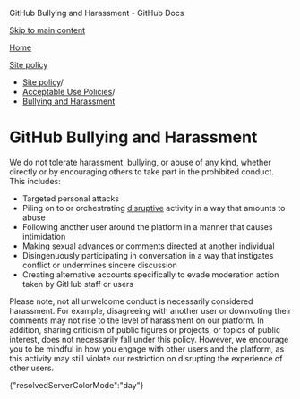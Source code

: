 GitHub Bullying and Harassment - GitHub Docs

[Skip to main content](#main-content)

[Home](/es)

[Site policy](/es/site-policy)

* [Site policy](/es/site-policy)/
* [Acceptable Use Policies](/es/site-policy/acceptable-use-policies)/
* [Bullying and Harassment](/es/site-policy/acceptable-use-policies/github-bullying-and-harassment)

GitHub Bullying and Harassment
==========

We do not tolerate harassment, bullying, or abuse of any kind, whether directly or by encouraging others to take part in the prohibited conduct. This includes:

* Targeted personal attacks
* Piling on to or orchestrating [disruptive](/es/site-policy/acceptable-use-policies/github-disrupting-the-experience-of-other-users) activity in a way that amounts to abuse
* Following another user around the platform in a manner that causes intimidation
* Making sexual advances or comments directed at another individual
* Disingenuously participating in conversation in a way that instigates conflict or undermines sincere discussion
* Creating alternative accounts specifically to evade moderation action taken by GitHub staff or users

Please note, not all unwelcome conduct is necessarily considered harassment. For example, disagreeing with another user or downvoting their comments may not rise to the level of harassment on our platform. In addition, sharing criticism of public figures or projects, or topics of public interest, does not necessarily fall under this policy. However, we encourage you to be mindful in how you engage with other users and the platform, as this activity may still violate our restriction on disrupting the experience of other users.

{"resolvedServerColorMode":"day"}
